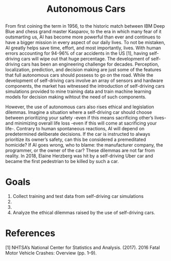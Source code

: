 # <p align="center"> Autonomous Cars </p>
  From first coining the term in 1956, to the historic match between IBM Deep Blue and chess grand master Kasparov, to the era in which many fear of it outsmarting us, AI has become more powerful than ever and continues to have a bigger mission in every aspect of our daily lives. To not be mistaken, AI greatly helps save time, effort, and most importantly, lives. With human errors accounting for 94-96% of car accidents in the US [1], having self-driving cars will wipe out that huge percentage. The development of self-driving cars has been an engineering challenge for decades. Perception, localization, prediction, and decision making are just some of the features that full autonomous cars should possess to go on the road. While the development of self-driving cars involve an array of sensors and hardware components, the market has witnessed the introduction of self-driving cars simulations provided to mine training data and train machine learning models for decision making wihtout the need of such components.

  However, the use of autonomous cars also rises ethical and legislation dilemmas. Imagine a situation where a self-driving car should choose between prioritizing your safety -even if this means sacrificing other’s lives- and minimizing overall life loss -even if this will come at sacrificing your life-. Contrary to human spontaneous reactions, AI will depend on predetermined deliberate decisions. If the car is instructed to always prioritize its owner’s safety, can this be considered a premeditated homicide? If AI goes wrong, who to blame: the manufacturer company, the programmer, or the owner of the car? These dilemmas are not far from reality. In 2018, Elaine Herzberg was hit by a self-driving Uber car and became the first pedestrian to be killed by such a car.

# Goals
 1) Collect training and test data from self-driving car simulations
 2)
 3) 
 4) Analyze the ethical dilemmas raised by the use of self-driving cars.

# References
[1] NHTSA’s National Center for Statistics and Analysis. (2017). 2016 Fatal Motor Vehicle Crashes: Overview (pp. 1–9).

